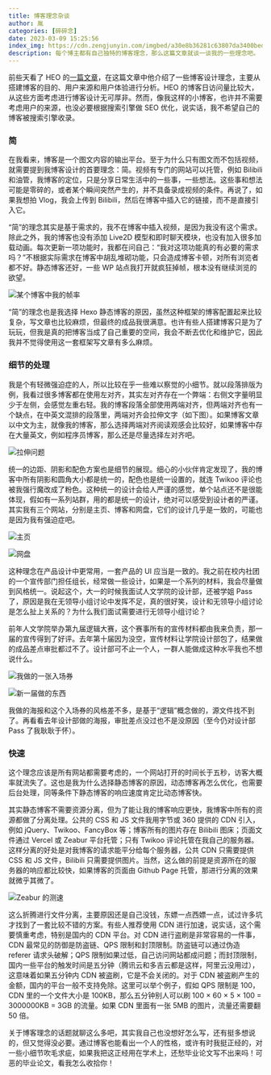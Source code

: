 ```yaml
---
title: 博客理念杂谈
author: 胤
categories: [碎碎念]
date: 2023-03-09 15:25:56
index_img: https://cdn.zengjunyin.com/imgbed/a30e8b36281c63807da3400bed96e213d8c5124e.jpg/cover
description: 每个博主都有自己独特的博客理念，那么这篇文章就谈一谈我的一些理念吧。
---
```


前些天看了 HEO 的[一篇文章](https://blog.zhheo.com/p/30c885b3.html)，在这篇文章中他介绍了一些博客设计理念，主要从搭建博客的目的、用户来源和用户体验进行分析。HEO 的博客日访问量比较大，从这些方面考虑进行博客设计无可厚非。然而，像我这样的小博客，也许并不需要考虑用户的来源，也没必要根据搜索引擎做 SEO 优化，说实话，我不希望自己的博客被搜索引擎收录。

### 简

在我看来，博客是一个图文内容的输出平台。至于为什么只有图文而不包括视频，就需要提到我博客设计的首要理念：简。视频有专门的网站可以托管，例如 Bilibili 和油管，我博客的定位，只是分享日常生活中的一些事，一些想法。这些事和想法可能是零碎的，或者某个瞬间突然产生的，并不具备录成视频的条件。再说了，如果我想拍 Vlog，我会上传到 Bilibili，然后在博客中插入它的链接，而不是直接引入它。

“简”的理念其实是基于需求的，我不在博客中插入视频，是因为我没有这个需求。除此之外，我的博客也没有添加 Live2D 模型和即时聊天模块，也没有加入很多加载动画。每次更新一项功能时，我都在问自己：“我对这项功能真的有必要的需求吗？”不根据实际需求在博客中胡乱堆砌功能，只会造成博客卡顿，对所有浏览者都不好。静态博客还好，一些 WP 站点我打开就疯狂掉帧，根本没有继续浏览的欲望。

![某个博客中我的帧率](https://cdn.zengjunyin.com/imgbed/b72eabaa55273a5f6b692346f30aa5f337cfe698.png/post)

“简”的理念也是我选择 Hexo 静态博客的原因，虽然这种框架的博客配置起来比较复杂，写文章也比较麻烦，但最终的成品我很满意。也许有些人搭建博客只是为了玩玩，但我是真的把博客当成了自己重要的空间，我会不断去优化和维护它，因此我并不觉得使用这一套框架写文章有多么麻烦。

### 细节的处理

我是个有轻微强迫症的人，所以比较在乎一些难以察觉的小细节。就以段落排版为例，我看过很多博客都在使用左对齐，其实左对齐存在一个弊端：右侧文字量明显少于左侧，会感觉左重右轻。我的博客段落全部使用两端对齐，但两端对齐也有一个缺点，在中英文混排的段落里，两端对齐会拉伸文字（如下图）。如果博客文章以中文为主，就像我的博客，那么选择两端对齐阅读观感会比较好，如果博客中存在大量英文，例如程序员博客，那么还是尽量选择左对齐吧。

![拉伸问题](https://cdn.zengjunyin.com/imgbed/7779a6fddde37b2c29d6f417982de417ace0a574.png/post)

统一的边距、阴影和配色方案也是细节的展现。细心的小伙伴肯定发现了，我的博客中所有阴影和圆角大小都是统一的，配色也是统一设置的，就连 Twikoo 评论也被我强行魔改成了粉色。这种统一的设计会给人严谨的感觉，单个站点还不是很能体现，假如有一系列站群，用的都是统一的设计，绝对可以感受到设计者的严谨。其实我有三个网站，分别是主页、博客和网盘，它们的设计几乎是一致的，可能也是因为我有强迫症吧。

![主页](https://cdn.zengjunyin.com/imgbed/ad6dc0446c18cb3467cc489fe73a3650331b755b.png/post)

![网盘](https://cdn.zengjunyin.com/imgbed/192cbac734b84878f3f3d914309c054ed77783f1.png/post)

这种理念在产品设计中更常用，一套产品的 UI 应当是一致的。我之前在校内社团的一个宣传部门担任组长，经常做一些设计，如果是一个系列的材料，我会尽量做到风格统一。说起这个，大一的时候我面试人文学院的设计部，还被学姐 Pass 了，原因是我在无领导小组讨论中发挥不足，真的很好笑，设计和无领导小组讨论是怎么扯上关系的？为什么我们面试需要进行无领导小组讨论？

前年人文学院举办第九届逻辑大赛，这个赛事所有的宣传材料都由我来负责，那一届的宣传得到了好评。去年第十届因为没空，宣传材料让学院设计部包了，结果做的成品差点审批都过不了。设计部可不止一个人，一群人能做成这种水平我也不想说什么。

![我做的一张入场券](https://cdn.zengjunyin.com/imgbed/bb9b88e6998227b7025eabcab3ffb4ef08740329.png/post)

![新一届做的东西](https://cdn.zengjunyin.com/imgbed/6e9abae543f2c6eeee602609ac07046f8fbd4e45.png/post)

我做的海报和这个入场券的风格差不多，是基于“逻辑”概念做的，源文件找不到了。再看看去年设计部做的海报，审批差点没过也不是没原因（至今仍对设计部 Pass 了我耿耿于怀）。

### 快速

这个理念应该是所有网站都需要考虑的，一个网站打开的时间长于五秒，访客大概率就流失了。这也是我为什么选择静态博客的原因，动态博客再怎么优化，也需要后台处理，同等条件下静态博客的响应速度肯定比动态博客快。

其实静态博客不需要资源分离，但为了能让我的博客响应更快，我博客中所有的资源都做了分离处理。公共的 CSS 和 JS 文件我用字节或 360 提供的 CDN 引入，例如 jQuery、Twikoo、FancyBox 等；博客所有的图片存在 Bilibili 图床；页面文件通过 Vercel 或 Zeabur 平台托管；只有 Twikoo 评论托管在我自己的服务器。这样分离的好处是对我博客的请求能平分给每个服务器，公共 CDN 只需要提供 CSS 和 JS 文件，Bilibili 只需要提供图片。当然，这么做的前提是资源所在的服务器的响应都比较快，如果博客的页面由 Github Page 托管，那进行分离的效果就微乎其微了。

![Zeabur 的测速](https://cdn.zengjunyin.com/imgbed/6801c2ee56d6cd8ca4aef0c3142bffe05bf4198c.png/post)

这么折腾进行文件分离，主要原因还是自己没钱，东嫖一点西嫖一点，试过许多坑才找到了一套比较不错的方案。有些人推荐使用 CDN 进行加速，说实话，这个需要慎重考虑，特别是国内的 CDN 平台。对 CDN 进行盗刷是非常容易的一件事，CDN 最常见的防御是防盗链、QPS 限制和封顶限制。防盗链可以通过伪造 referer 请求头破解；QPS 限制如果过低，自己访问网站都成问题；而封顶限制，国内一些平台的触发时间是五分钟（腾讯云和多吉云都是这样，阿里云没用过），这意味着如果五分钟内 CDN 被盗刷，它是不会关闭的。对于 CDN 被盗刷产生的金额，国内的平台一般不支持免除。这里可以举个例子，假如 QPS 限制是 100，CDN 里的一个文件大小是 100KB，那么五分钟别人可以刷 100 × 60 × 5 × 100 = 3000000KB = 3GB 的流量。如果 CDN 里面有一张 5MB 的图片，流量还需要翻 50 倍。

关于博客理念的话题就聊这么多吧，其实我自己也没想好怎么写，还有挺多想说的，但又觉得没必要。通过博客也能看出一个人的性格，或许有时我挺正经的，对一些小细节吹毛求疵，如果我把这正经用在学术上，还愁毕业论文写不出来吗！可恶的毕业论文，看我怎么收拾你！